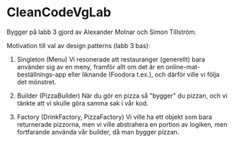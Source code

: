 # CleanCodeVgLab
 Bygger på labb 3 gjord av Alexander Molnar och Simon Tillström.
 
 Motivation till val av design patterns (labb 3 bas):
 
 1. Singleton (Menu)
 Vi resonerade att restauranger (generellt) bara använder sig av en meny, framför allt
 om det är en online-mat-beställnings-app eller liknande (Foodora t.ex.), och därför ville vi
 följa det mönstret.
 
 2. Builder (PizzaBuilder)
 När du gör en pizza så "bygger" du pizzan, och vi tänkte att vi skulle göra samma sak i vår kod.
 
 3. Factory (DrinkFactory, PizzaFactory)
Vi ville ha ett objekt som bara returnerade pizzorna, men vi ville abstrahera en portion av logiken,
men fortfarande använda vår builder, då man bygger pizzan.
